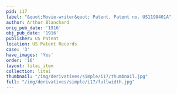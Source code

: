 ```yaml
---
pid: i17
label: "&quot;Movie-writer&quot; Patent, Patent no. US1198401A"
author: Arthur Blanchard
orig_pub_date: '1916'
obj_pub_date: '1916'
publisher: US Patent
location: US Patent Records
case: '3'
have_images: 'Yes'
order: '16'
layout: litai_item
collection: litai
thumbnail: "/img/derivatives/simple/i17/thumbnail.jpg"
full: "/img/derivatives/simple/i17/fullwidth.jpg"
---
```

